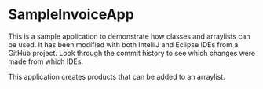 # SampleInvoiceApp
This is a sample application to demonstrate how classes and arraylists can be used. 
It has been modified with both IntelliJ and Eclipse IDEs from a GitHub project. 
Look through the commit history to see which changes were made from which IDEs. 

This application creates products that can be added to an arraylist. 
